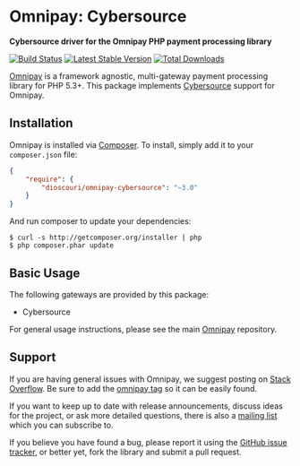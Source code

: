 # Omnipay: Cybersource

**Cybersource driver for the Omnipay PHP payment processing library**

[![Build Status](https://travis-ci.org/dioscouri/omnipay-cybersource.png?branch=master)](https://travis-ci.org/dioscouri/omnipay-cybersource)
[![Latest Stable Version](https://poser.pugx.org/dioscouri/omnipay-cybersource/version.png)](https://packagist.org/dioscouri/omnipay-cybersource/)
[![Total Downloads](https://poser.pugx.org/dioscouri/omnipay-cybersource/d/total.png)](https://packagist.org/dioscouri/omnipay-cybersource/)

[Omnipay](https://github.com/thephpleague/omnipay) is a framework agnostic, multi-gateway payment
processing library for PHP 5.3+. This package implements [Cybersource](http://www.cybersource.com/) support for Omnipay.

## Installation

Omnipay is installed via [Composer](http://getcomposer.org/). To install, simply add it
to your `composer.json` file:

```json
{
    "require": {
        "dioscouri/omnipay-cybersource": "~3.0"
    }
}
```

And run composer to update your dependencies:

    $ curl -s http://getcomposer.org/installer | php
    $ php composer.phar update

## Basic Usage

The following gateways are provided by this package:

* Cybersource

For general usage instructions, please see the main [Omnipay](https://github.com/thephpleague/omnipay)
repository.

## Support

If you are having general issues with Omnipay, we suggest posting on
[Stack Overflow](http://stackoverflow.com/). Be sure to add the
[omnipay tag](http://stackoverflow.com/questions/tagged/omnipay) so it can be easily found.

If you want to keep up to date with release announcements, discuss ideas for the project,
or ask more detailed questions, there is also a [mailing list](https://groups.google.com/forum/#!forum/omnipay) which
you can subscribe to.

If you believe you have found a bug, please report it using the [GitHub issue tracker](https://github.com/dioscouri/omnipay-cybersource/issues),
or better yet, fork the library and submit a pull request.
